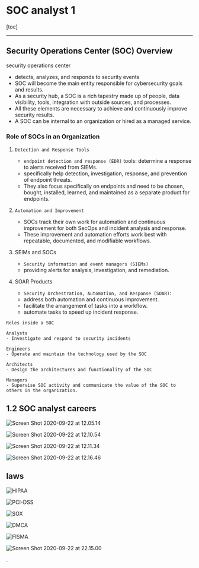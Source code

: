 


# SOC analyst 1

[toc]

---


## Security Operations Center (SOC) Overview

security operations center
- detects, analyzes, and responds to security events
- SOC will become the main entity responsible for cybersecurity goals and results.
- As a security hub, a SOC is a rich tapestry made up of people, data visibility, tools, integration with outside sources, and processes.
- All these elements are necessary to achieve and continuously improve security results.
- A SOC can be internal to an organization or hired as a managed service.


### Role of SOCs in an Organization

1. `Detection and Response Tools`
   - `endpoint detection and response (EDR)` tools: determine a response to alerts received from SIEMs.
   - specifically help detection, investigation, response, and prevention of endpoint threats.
   - They also focus specifically on endpoints and need to be chosen, bought, installed, learned, and maintained as a separate product for endpoints.

2. `Automation and Improvement`
   - SOCs track their own work for automation and continuous improvement for both SecOps and incident analysis and response.
   - These improvement and automation efforts work best with repeatable, documented, and modifiable workflows.

3. SEIMs and SOCs
   - `Security information and event managers (SIEMs)`
   - providing alerts for analysis, investigation, and remediation.


4. SOAR Products
   - `Security Orchestration, Automation, and Response (SOAR)`:
   - address both automation and continuous improvement.
   - facilitate the arrangement of tasks into a workflow.
   - automate tasks to speed up incident response.

```
Roles inside a SOC

Analysts
- Investigate and respond to security incidents

Engineers
- Operate and maintain the technology used by the SOC

Architects
- Design the architectures and functionality of the SOC

Managers
- Supervise SOC activity and communicate the value of the SOC to others in the organization.
```




## 1.2 SOC analyst careers

![Screen Shot 2020-09-22 at 12.05.14](https://i.imgur.com/lcqOJMU.png)

![Screen Shot 2020-09-22 at 12.10.54](https://i.imgur.com/tby4mrO.png)

![Screen Shot 2020-09-22 at 12.11.34](https://i.imgur.com/MCx7WRD.png)

![Screen Shot 2020-09-22 at 12.16.46](https://i.imgur.com/eO54kfT.png)

## laws

![HIPAA](https://i.imgur.com/sRpePo8.png)

![PCI-DSS](https://i.imgur.com/s47gQQN.png)

![SOX](https://i.imgur.com/VXh5NMf.png)

![DMCA](https://i.imgur.com/2Dest6l.png)

![FISMA](https://i.imgur.com/SqBo4wn.png)

![Screen Shot 2020-09-22 at 22.15.00](https://i.imgur.com/zpC2L37.png)


.
